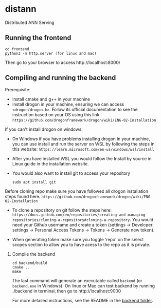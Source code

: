 # distann
Distributed ANN Serving

## Running the frontend
```
cd frontend
python3 -m http.server (for linux and mac)
```
Then go to your browser to access http://localhost:8000/

## Compiling and running the backend

Prerequisite:
- Install cmake and g++ in your machine
- Install drogon in your machine, ensuring we can access `<drogon/drogon.h>`.
  Follow its official documentation to see the instruction based on your OS using this link `https://github.com/drogonframework/drogon/wiki/ENG-02-Installation`

If you can't install drogon on windows: 

- On Windows if you have problems installing drogon in your machine, you can use install and run the server on WSL by following the steps in this website: `https://learn.microsoft.com/en-us/windows/wsl/install` 

- After you have installed WSL you would follow the Install by source in Linux guide in the installation website. 

- You would also want to install git to access your repository
  ```
  sudo apt install git
  ```

Before cloning repo make sure you have followed all drogon installation steps found here. `https://github.com/drogonframework/drogon/wiki/ENG-02-Installation`

- To clone a repository on git follow the steps here: `https://docs.github.com/en/repositories/creating-and-managing-repositories/cloning-a-repository#cloning-a-repository`. 
You would need your Github username and create a token (settings -> Developer settings -> Personal Access Tokens -> Tokens -> Generate new token).

- When generating token make sure you toggle 'repo' on the select scopes section to allow you to have acess to the repo as it is private.  

1. Compile the backend
    ```
    cd backend/build
    cmake ..
    make
    ```
    The last command will generate an executable called `backend` (or `backend.exe` in Windows). On linux or Mac can test backend by running ./backend in terminal, then go to http://localhost:9000

    For more detailed instructions, see the README in the [backend folder](backend/README.md).

